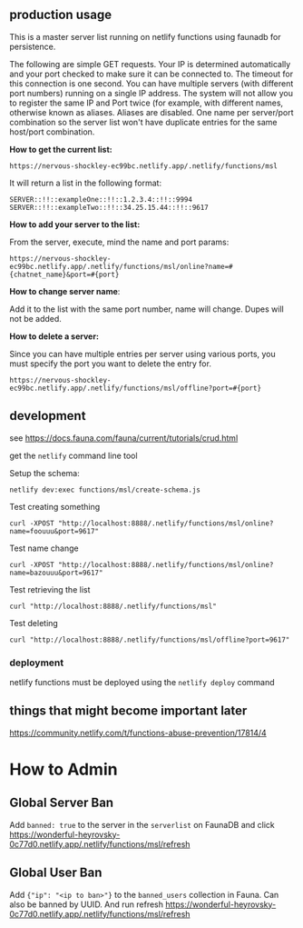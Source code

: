 ## production usage

This is a master server list running on netlify functions using faunadb for persistence.

The following are simple GET requests. Your IP is determined automatically and your port checked to make sure it can be connected to. The timeout for this connection is one second. You can have multiple servers (with different port numbers) running on a single IP address. The system will not allow you to register the same IP and Port twice (for example, with different names, otherwise known as aliases. Aliases are disabled. One name per server/port combination so the server list won't have duplicate entries for the same host/port combination.

**How to get the current list:**

`https://nervous-shockley-ec99bc.netlify.app/.netlify/functions/msl`

It will return a list in the following format:

```
SERVER::!!::exampleOne::!!::1.2.3.4::!!::9994
SERVER::!!::exampleTwo::!!::34.25.15.44::!!::9617
```

**How to add your server to the list:**

From the server, execute, mind the name and port params:

`https://nervous-shockley-ec99bc.netlify.app/.netlify/functions/msl/online?name=#{chatnet_name}&port=#{port}`

**How to change server name**:

Add it to the list with the same port number, name will change. Dupes will not be added.

**How to delete a server:**

Since you can have multiple entries per server using various ports, you must specify the port you want to delete the entry for.

`https://nervous-shockley-ec99bc.netlify.app/.netlify/functions/msl/offline?port=#{port}`


## development

see https://docs.fauna.com/fauna/current/tutorials/crud.html

get the `netlify` command line tool

Setup the schema: 

`netlify dev:exec functions/msl/create-schema.js`

Test creating something

`curl -XPOST "http://localhost:8888/.netlify/functions/msl/online?name=foouuu&port=9617"`

Test name change

`curl -XPOST "http://localhost:8888/.netlify/functions/msl/online?name=bazouuu&port=9617"`

Test retrieving the list

`curl "http://localhost:8888/.netlify/functions/msl"`

Test deleting

`curl "http://localhost:8888/.netlify/functions/msl/offline?port=9617"`

### deployment

netlify functions must be deployed using the `netlify deploy` command

## things that might become important later

https://community.netlify.com/t/functions-abuse-prevention/17814/4


# How to Admin

## Global Server Ban

Add `banned: true` to the server in the `serverlist` on FaunaDB and click https://wonderful-heyrovsky-0c77d0.netlify.app/.netlify/functions/msl/refresh

## Global User Ban

Add `{"ip": "<ip to ban>"}` to the `banned_users` collection in Fauna. Can also be banned by UUID. And run refresh https://wonderful-heyrovsky-0c77d0.netlify.app/.netlify/functions/msl/refresh